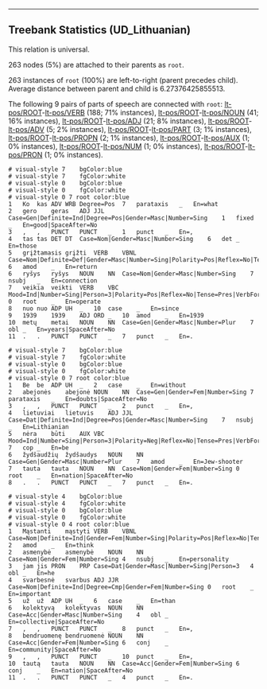 

--------------------------------------------------------------------------------

## Treebank Statistics (UD_Lithuanian)

This relation is universal.

263 nodes (5%) are attached to their parents as `root`.

263 instances of `root` (100%) are left-to-right (parent precedes child).
Average distance between parent and child is 6.27376425855513.

The following 9 pairs of parts of speech are connected with `root`: [lt-pos/ROOT]()-[lt-pos/VERB]() (188; 71% instances), [lt-pos/ROOT]()-[lt-pos/NOUN]() (41; 16% instances), [lt-pos/ROOT]()-[lt-pos/ADJ]() (21; 8% instances), [lt-pos/ROOT]()-[lt-pos/ADV]() (5; 2% instances), [lt-pos/ROOT]()-[lt-pos/PART]() (3; 1% instances), [lt-pos/ROOT]()-[lt-pos/PROPN]() (2; 1% instances), [lt-pos/ROOT]()-[lt-pos/AUX]() (1; 0% instances), [lt-pos/ROOT]()-[lt-pos/NUM]() (1; 0% instances), [lt-pos/ROOT]()-[lt-pos/PRON]() (1; 0% instances).


~~~ conllu
# visual-style 7	bgColor:blue
# visual-style 7	fgColor:white
# visual-style 0	bgColor:blue
# visual-style 0	fgColor:white
# visual-style 0 7 root	color:blue
1	Ko	kas	ADV	WRB	Degree=Pos	7	parataxis	_	En=what
2	gero	geras	ADJ	JJL	Case=Gen|Definite=Ind|Degree=Pos|Gender=Masc|Number=Sing	1	fixed	_	En=good|SpaceAfter=No
3	,	,	PUNCT	PUNCT	_	1	punct	_	En=,
4	tas	tas	DET	DT	Case=Nom|Gender=Masc|Number=Sing	6	det	_	En=those
5	grįžtamasis	grįžti	VERB	VBNL	Case=Nom|Definite=Def|Gender=Masc|Number=Sing|Polarity=Pos|Reflex=No|Tense=Pres|VerbForm=Part|Voice=Pass	6	amod	_	En=return
6	ryšys	ryšys	NOUN	NN	Case=Nom|Gender=Masc|Number=Sing	7	nsubj	_	En=connection
7	veikia	veikti	VERB	VBC	Mood=Ind|Number=Sing|Person=3|Polarity=Pos|Reflex=No|Tense=Pres|VerbForm=Fin|Voice=Act	0	root	_	En=operate
8	nuo	nuo	ADP	UH	_	10	case	_	En=since
9	1939	1939	ADJ	ORD	_	10	amod	_	En=1939
10	metų	metai	NOUN	NN	Case=Gen|Gender=Masc|Number=Plur	7	obl	_	En=years|SpaceAfter=No
11	.	.	PUNCT	PUNCT	_	7	punct	_	En=.

~~~


~~~ conllu
# visual-style 7	bgColor:blue
# visual-style 7	fgColor:white
# visual-style 0	bgColor:blue
# visual-style 0	fgColor:white
# visual-style 0 7 root	color:blue
1	Be	be	ADP	UH	_	2	case	_	En=without
2	abejonės	abejonė	NOUN	NN	Case=Gen|Gender=Fem|Number=Sing	7	parataxis	_	En=doubts|SpaceAfter=No
3	,	,	PUNCT	PUNCT	_	2	punct	_	En=,
4	lietuviai	lietuvis	ADJ	JJL	Case=Dat|Definite=Ind|Degree=Pos|Gender=Masc|Number=Sing	7	nsubj	_	En=Lithianian
5	nėra	būti	AUX	VBC	Mood=Ind|Number=Sing|Person=3|Polarity=Neg|Reflex=No|Tense=Pres|VerbForm=Fin|Voice=Act	7	cop	_	En=be
6	žydšaudžių	žydšaudys	NOUN	NN	Case=Gen|Gender=Masc|Number=Plur	7	amod	_	En=Jew-shooter
7	tauta	tauta	NOUN	NN	Case=Nom|Gender=Fem|Number=Sing	0	root	_	En=nation|SpaceAfter=No
8	.	.	PUNCT	PUNCT	_	7	punct	_	En=.

~~~


~~~ conllu
# visual-style 4	bgColor:blue
# visual-style 4	fgColor:white
# visual-style 0	bgColor:blue
# visual-style 0	fgColor:white
# visual-style 0 4 root	color:blue
1	Mąstanti	mąstyti	VERB	VBNL	Case=Nom|Definite=Ind|Gender=Fem|Number=Sing|Polarity=Pos|Reflex=No|Tense=Pres|Variant=Full|VerbForm=Part|Voice=Act	2	amod	_	En=think
2	asmenybė	asmenybė	NOUN	NN	Case=Nom|Gender=Fem|Number=Sing	4	nsubj	_	En=personality
3	jam	jis	PRON	PRP	Case=Dat|Gender=Masc|Number=Sing|Person=3	4	obl	_	En=he
4	svarbesnė	svarbus	ADJ	JJR	Case=Nom|Definite=Ind|Degree=Cmp|Gender=Fem|Number=Sing	0	root	_	En=important
5	už	už	ADP	UH	_	6	case	_	En=than
6	kolektyvą	kolektyvas	NOUN	NN	Case=Acc|Gender=Masc|Number=Sing	4	obl	_	En=collective|SpaceAfter=No
7	,	,	PUNCT	PUNCT	_	8	punct	_	En=,
8	bendruomenę	bendruomenė	NOUN	NN	Case=Acc|Gender=Fem|Number=Sing	6	conj	_	En=community|SpaceAfter=No
9	,	,	PUNCT	PUNCT	_	10	punct	_	En=,
10	tautą	tauta	NOUN	NN	Case=Acc|Gender=Fem|Number=Sing	6	conj	_	En=nation|SpaceAfter=No
11	.	.	PUNCT	PUNCT	_	4	punct	_	En=.

~~~


